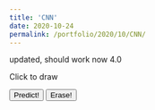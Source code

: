 ```yaml
--- 
title: 'CNN' 
date: 2020-10-24 
permalink: /portfolio/2020/10/CNN/ 
---
```


updated, should work now 4.0



<div id="canvas">Click to draw<br/></div>
<script src="https://cdn.jsdelivr.net/npm/@tensorflow/tfjs@2.0.0/dist/tf.min.js"></script>
<script src="https://cdnjs.cloudflare.com/ajax/libs/Chart.js/2.5.0/Chart.min.js"></script>
<body>
<script>
function create_container() {
    function createCanvas(parent, width, height) {
        var canvas = {};
        canvas.node = document.createElement('canvas');
        canvas.context = canvas.node.getContext('2d');
        canvas.node.width = width || 100;
        canvas.node.height = height || 100;
        parent.appendChild(canvas.node);
        return canvas;
    }
    function init(container, width, height, fillColor) {
        var canvas = createCanvas(container, width, height);
        var ctx = canvas.context;
        ctx.fillCircle = function(x, y, radius, fillColor) {
            this.fillStyle = fillColor;
            this.beginPath();
            this.moveTo(x, y);
            this.arc(x, y, radius, 0, Math.PI * 2, false);
            this.fill();
        };
        ctx.clearTo = function(fillColor) {
            ctx.fillStyle = fillColor;
            ctx.fillRect(0, 0, width, height);
        };
        ctx.clearTo(fillColor || "#ddd");
        canvas.node.onmousemove = function(e) {
            if (!canvas.isDrawing) {
               return;
            }
            var x = e.pageX - this.offsetLeft;
            var y = e.pageY - this.offsetTop;
            var radius = 10; 
            var fillColor = '#FF0000';
            ctx.fillCircle(x, y, radius, fillColor);
        };
        canvas.node.onmousedown = function(e) {
            canvas.isDrawing = true;
        };
        canvas.node.onmouseup = function(e) {
            canvas.isDrawing = false;
        };
        ctx.lineWidth = 2;
				ctx.strokeStyle="#000000";
				ctx.strokeRect(0, 0, width, height);
        return canvas
    }
    var container = document.getElementById('canvas');
    var canvas  = init(container, 200,200, '#0000');
		return canvas
}
var canvas = create_container();
</script>

<script>
function erase(canvas){
    const context = canvas.node.getContext('2d');
    context.clearRect(0, 0, canvas.node.width, canvas.node.height);
    context.strokeStyle="#000000";
    context.strokeRect(0, 0, canvas.node.width, canvas.node.height);
    
   	this.bar_chart_object.destroy();
    
    
}
</script>

<script>
async function load_model() {
    let m = await tf.loadLayersModel('https://raw.githubusercontent.com/dijkstrar/dijkstrar.github.io/master/files/model.json','https://raw.githubusercontent.com/dijkstrar/dijkstrar.github.io/master/files/group1-shard1of1.bin');
    return m;
}
</script>

<script>
async function predict(canvas){
    var gfg = canvas.node.getContext("2d");
    var g =  gfg.getImageData(0, 0, 200, 200); 
    const tens = tf.browser.fromPixels(g,1).resizeNearestNeighbor([28, 28]).div(255);
    let model = load_model();
    console.log('finished loading');

    model.then(model => {
        const prediction = model.predict(tens.reshape([1, 28, 28, 1]),);
    	create_chart(Array.from(prediction.dataSync()));
        showChart();
    });
    
}
</script>

<script>
function determine_colors(arr){
	max_num = Math.max.apply(Math, arr)
    newArr =[];
    for(i=0; i<arr.length; i++){
    	if (arr[i]==max_num){
        	newArr.push('#000000');
        }
        else newArr.push('#666a70');
    }
    return newArr;
 }
</script>

<script>
function convert(arr){
    newArr =[];
    for(i=0; i<arr.length; i++){
        newArr.push(arr[i].toFixed(2));
    }
    return newArr;
}
</script>

<script>
async function create_chart(prediction){
    bar_chart_object = new Chart(document.getElementById("bar-chart"), {
        type: 'bar',
        data: {
        	labels: Array.from(Array(10).keys()),
        	datasets: [
        			{
          label: "Probability",
          //backgroundColor: determine_colors(prediction),
          data: convert(prediction)
        }
      ]
        },
        options: {
        scales: {
            xAxes: [{
                barPercentage: 1,
                gridLines: {
                    display:false
                }
            }],
            yAxes: [{
            ticks: {
                max: 1},
                gridLines: {
                    display:false
                }   
            }]
        },
        legend: { display: false },
        responsive: false,
        maintainAspectRatio: true,
        title: {
            display: true,
            text: 'Predicted Number from Drawing'
        }
        }
    });
	return bar_chart_object
}
</script>


<script>
    function showChart(){
        document.getElementById('bar-chart').style.display='block';
    }
</script>

<button onclick="predict(canvas)">Predict!</button> 
<button onclick="erase(canvas)">Erase!</button> 
<div><canvas id="bar-chart"></canvas></div>

</body>